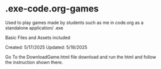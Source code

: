 # .exe-code.org-games
Used to play games made by students such as me in code.org as a standalone application/ .exe

Basic Files and Assets included

Created: 5/17/2025 Updated: 5/18/2025

Go To the DownloadGame.html file download and run the html and follow the instruction shown there.
